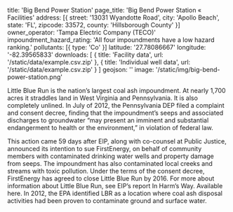 title: 'Big Bend Power Station'
page_title: 'Big Bend Power Station « Facilities'
address: [{
  street: '13031 Wyandotte Road',
  city: 'Apollo Beach',
  state: 'FL',
  zipcode: 33572,
  county: 'Hillsborough County'
}]
owner_operator: 'Tampa Electric Company (TECO)'
impoundment_hazard_rating: 'All four impoundments have a low hazard ranking.'
pollutants: [{
  type: 'Co'
}]
latitude: '27.78086667'
longitude: '-82.39565833'
downloads: [
{
  title: 'Facility data',
  url: '/static/data/example.csv.zip'
},
{
  title: 'Individual well data',
  url: '/static/data/example.csv.zip'
}
]
geojson: ''
image: '/static/img/big-bend-power-station.png'

Little Blue Run is the nation’s largest coal ash impoundment. At nearly 1,700 acres it straddles land in West Virginia and Pennsylvania. It is also completely unlined. In July of 2012, the Pennsylvania DEP filed a complaint and consent decree, finding that the impoundment’s seeps and associated discharges to groundwater “may present an imminent and substantial endangerment to health or the environment,” in violation of federal law.

This action came 59 days after EIP, along with co-counsel at Public Justice, announced its intention to sue FirstEnergy, on behalf of community members with contaminated drinking water wells and property damage from seeps.  The impoundment has also contaminated local creeks and streams with toxic pollution.  Under the terms of the consent decree, FirstEnergy has agreed to close Little Blue Run by 2016. For more about information about Little Blue Run, see EIP’s report In Harm’s Way. Available here. In 2012, the EPA identified LBR as a location where coal ash disposal activities had been proven to contaminate ground and surface water.